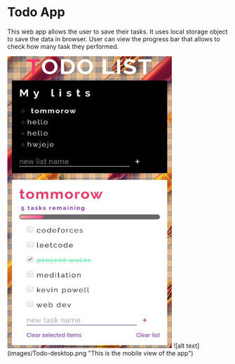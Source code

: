 # Todo App

This web app allows the user to save their tasks.
It uses local storage object to save the data in browser.
User can view the progress bar that allows to check how many task they performed.


<img src="images/todo-mobile.jpg" width="375" height="667" />
![alt text](images/Todo-desktop.png "This is the mobile view of the app")


